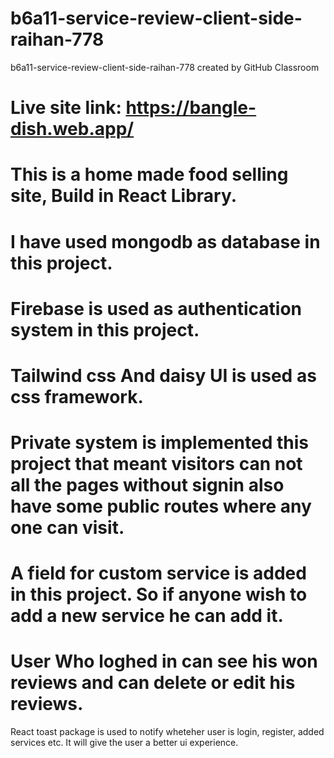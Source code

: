 # b6a11-service-review-client-side-raihan-778
b6a11-service-review-client-side-raihan-778 created by GitHub Classroom
# Live site link: https://bangle-dish.web.app/
# This is a home made food selling site, Build in React Library.
# I have used mongodb as database in this project.
# Firebase is used as authentication system in this project.
# Tailwind css And daisy UI is used as css framework.
# Private system is implemented this project that meant visitors can not all the pages without signin also have some public routes where any one can visit.
# A field for custom service is added in this project. So if anyone wish to add a new service he can add it.
# User Who loghed in can see his won reviews and can delete or edit his reviews.
React toast package is used to notify wheteher user is login, register, added services etc. It will give the user a better ui experience.
